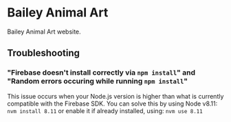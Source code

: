 # Bailey Animal Art
Bailey Animal Art website.

## Troubleshooting
### "Firebase doesn't install correctly via `npm install`" and "Random errors occuring while running `npm install`"
This issue occurs when your Node.js version is higher than what is currently
compatible with the Firebase SDK. You can solve this by using Node v8.11:
`nvm install 8.11`
or enable it if already installed, using:
`nvm use 8.11`
